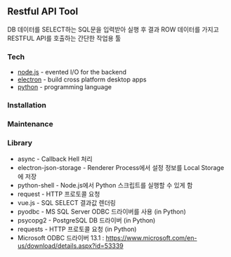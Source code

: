 ## Restful API Tool

DB 데이터를 SELECT하는 SQL문을 입력받아 실행 후 결과 ROW 데이터를 가지고  
RESTFUL API를 호출하는 간단한 작업용 툴


### Tech

* [node.js] - evented I/O for the backend
* [electron] - build cross platform desktop apps
* [python] - programming language

### Installation

### Maintenance

### Library

* async - Callback Hell 처리
* electron-json-storage - Renderer Process에서 설정 정보를 Local Storage에 저장
* python-shell - Node.js에서 Python 스크립트를 실행할 수 있게 함
* request - HTTP 프로토콜 요청
* vue.js - SQL SELECT 결과값 렌더링 
* pyodbc - MS SQL Server ODBC 드라이버를 사용 (in Python)
* psycopg2 - PostgreSQL DB 드라이버 (in Python)
* requests - HTTP 프로토콜 요청 (in Python) 
* Microsoft ODBC 드라이버 13.1 : https://www.microsoft.com/en-us/download/details.aspx?id=53339


[//]: # (These are reference links used in the body of this note and get stripped out when the markdown processor does its job. There is no need to format nicely because it shouldn't be seen. Thanks SO - http://stackoverflow.com/questions/4823468/store-comments-in-markdown-syntax)

   [node.js]: <http://nodejs.org>
   [electron]: <https://electron.atom.io>
   [python]: <https://www.python.org>
